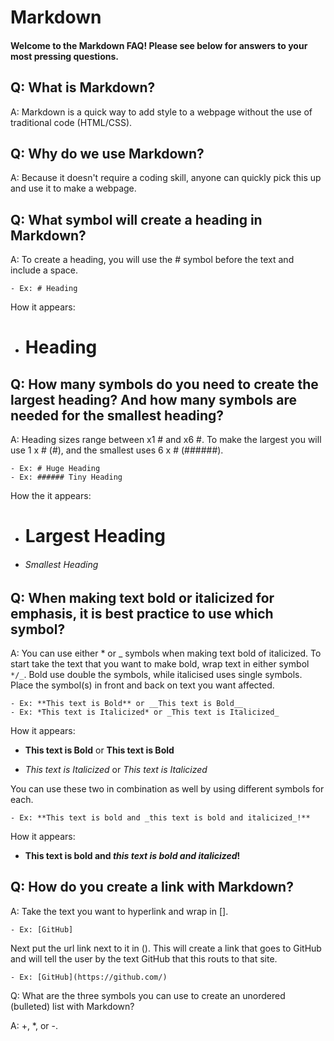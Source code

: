 # Markdown

#### Welcome to the Markdown FAQ! Please see below for answers to your most pressing questions.

## Q: What is Markdown?

A: Markdown is a quick way to add style to a webpage without the use of traditional code (HTML/CSS).

## Q: Why do we use Markdown?

A: Because it doesn't require a coding skill, anyone can quickly pick this up and use it to make a webpage.

## Q: What symbol will create a heading in Markdown?

A: To create a heading, you will use the # symbol before the text and include a space.

    - Ex: # Heading

How it appears:

+ # Heading

## Q: How many symbols do you need to create the largest heading? And how many symbols are needed for the smallest heading?

A: Heading sizes range between x1 # and x6 #. To make the largest you will use 1 x # (#), and the smallest uses 6 x # (######).

    - Ex: # Huge Heading
    - Ex: ###### Tiny Heading

How the it appears:

+ # Largest Heading

+ ###### Smallest Heading

## Q: When making text bold or italicized for emphasis, it is best practice to use which symbol?

A: You can use either * or _ symbols when making text bold of italicized. To start take the text that you want to make bold, wrap text in either symbol `*/_`. Bold use double the symbols, while italicised uses single symbols. Place the symbol(s) in front and back on text you want affected.

    - Ex: **This text is Bold** or __This text is Bold__
    - Ex: *This text is Italicized* or _This text is Italicized_
    
How it appears: 

+ **This text is Bold** or __This text is Bold__

+ *This text is Italicized* or _This text is Italicized_
  
You can use these two in combination as well by using different symbols for each.

    - Ex: **This text is bold and _this text is bold and italicized_!**

How it appears: 

+ **This text is bold and _this text is bold and italicized_!**

## Q: How do you create a link with Markdown?

A: Take the text you want to hyperlink and wrap in []. 

    - Ex: [GitHub]

Next put the url link next to it in (). This will create a link that goes to GitHub and will tell the user by the text GitHub that this routs to that site.

    - Ex: [GitHub](https://github.com/)

Q: What are the three symbols you can use to create an unordered (bulleted) list with Markdown?

A: +, *, or -.
